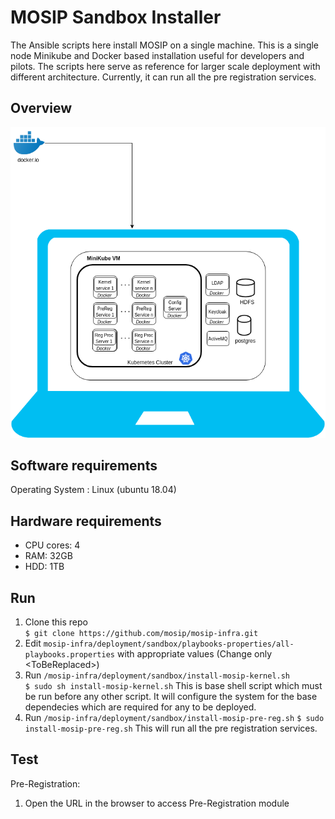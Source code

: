 # MOSIP Sandbox Installer
  
The Ansible scripts here install MOSIP on a single machine. This is a single node Minikube and Docker based installation useful for developers and pilots. The scripts here serve as reference for larger scale deployment with different architecture. Currently, it can run all the pre registration services.

## Overview
![](images/sandbox-overview.png)

## Software requirements
Operating System : Linux (ubuntu 18.04)

## Hardware requirements
* CPU cores: 4
* RAM: 32GB
* HDD: 1TB

## Run
1. Clone this repo  
`$ git clone https://github.com/mosip/mosip-infra.git`
1. Edit `mosip-infra/deployment/sandbox/playbooks-properties/all-playbooks.properties` with appropriate values (Change only \<ToBeReplaced\>)
1. Run `/mosip-infra/deployment/sandbox/install-mosip-kernel.sh`     
`$ sudo sh install-mosip-kernel.sh`
This is base shell script which must be run before any other script. It will configure the system for the base dependecies which are required for any to be deployed.
1. Run `/mosip-infra/deployment/sandbox/install-mosip-pre-reg.sh`
`$ sudo install-mosip-pre-reg.sh`
This will run all the pre registration services.

## Test
Pre-Registration:
1. Open the URL <TODO> in the browser to access Pre-Registration module
